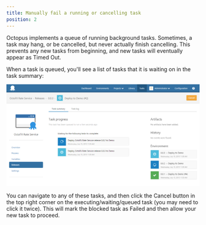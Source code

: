 ```yaml
---
title: Manually fail a running or cancelling task
position: 2
---
```



Octopus implements a queue of running background tasks. Sometimes, a task may hang, or be cancelled, but never actually finish cancelling. This prevents any new tasks from beginning, and new tasks will eventually appear as Timed Out.


When a task is queued, you'll see a list of tasks that it is waiting on in the task summary:


![](/docs/images/3048144/3278080.png "width=500")


You can navigate to any of these tasks, and then click the Cancel button in the top right corner on the executing/waiting/queued task (you may need to click it twice). This will mark the blocked task as Failed and then allow your new task to proceed.
